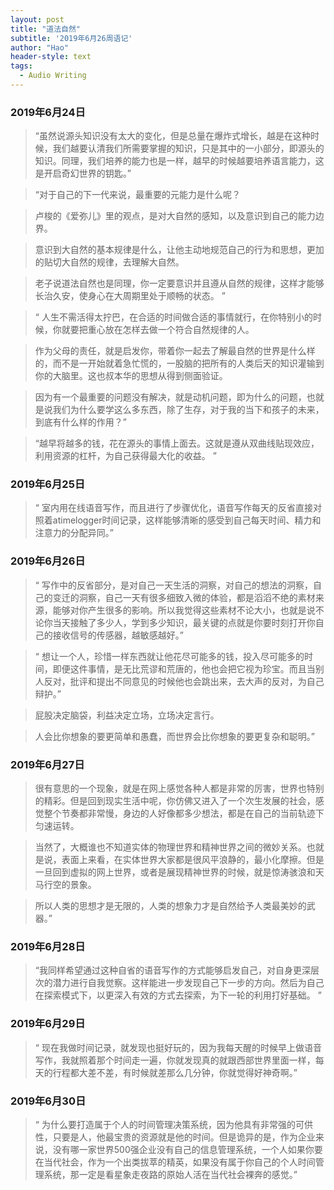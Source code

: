 ```yaml
---
layout: post
title: "道法自然"
subtitle: '2019年6月26周语记'
author: "Hao"
header-style: text
tags:
  - Audio Writing
---
```


### 2019年6月24日
> “虽然说源头知识没有太大的变化，但是总量在爆炸式增长，越是在这种时候，我们越要认清我们所需要掌握的知识，只是其中的一小部分，即源头的知识。同理，我们培养的能力也是一样，越早的时候越要培养语言能力，这是开启奇幻世界的钥匙。”

>“对于自己的下一代来说，最重要的元能力是什么呢？

>卢梭的《爱弥儿》里的观点，是对大自然的感知，以及意识到自己的能力边界。

>意识到大自然的基本规律是什么，让他主动地规范自己的行为和思想，更加的贴切大自然的规律，去理解大自然。

>老子说道法自然也是同理，你一定要意识并且遵从自然的规律，这样才能够长治久安，使身心在大周期里处于顺畅的状态。 ”

>“ 人生不需活得太拧巴，在合适的时间做合适的事情就行，在你特别小的时候，你就要把重心放在怎样去做一个符合自然规律的人。

>作为父母的责任，就是启发你，带着你一起去了解最自然的世界是什么样的，而不是一开始就着急忙慌的，一股脑的把所有的人类后天的知识灌输到你的大脑里。这也叔本华的思想从得到侧面验证。

>因为有一个最重要的问题没有解决，就是动机问题，即为什么的问题，也就是说我们为什么要学这么多东西，除了生存，对于我的当下和孩子的未来，到底有什么样的作用？”

>“越早将越多的钱，花在源头的事情上面去。这就是遵从双曲线贴现效应，利用资源的杠杆，为自己获得最大化的收益。 ”


### 2019年6月25日

>“ 室内用在线语音写作，而且进行了步骤优化，语音写作每天的反省直接对照着atimelogger时间记录，这样能够清晰的感受到自己每天时间、精力和注意力的分配异同。”


### 2019年6月26日

>“ 写作中的反省部分，是对自己一天生活的洞察，对自己的想法的洞察，自己的变迁的洞察，自己一天有很多细致入微的体验，都是滔滔不绝的素材来源，能够对你产生很多的影响。所以我觉得这些素材不论大小，也就是说不论你当天接触了多少人，学到多少知识，最关键的点就是你要时刻打开你自己的接收信号的传感器，越敏感越好。”

>“ 想让一个人，珍惜一样东西就让他花尽可能多的钱，投入尽可能多的时间，即便这件事情，是无比荒谬和荒唐的，他也会把它视为珍宝。而且当别人反对，批评和提出不同意见的时候他也会跳出来，去大声的反对，为自己辩护。”

> 屁股决定脑袋，利益决定立场，立场决定言行。

>人会比你想象的要更简单和愚蠢，而世界会比你想象的要更复杂和聪明。”


### 2019年6月27日

>很有意思的一个现象，就是在网上感觉各种人都是非常的厉害，世界也特别的精彩。但是回到现实生活中呢，你仿佛又进入了一个次生发展的社会，感觉整个节奏都非常慢，身边的人好像都多少想法，都是在自己的当前轨迹下匀速运转。

>当然了，大概谁也不知道实体的物理世界和精神世界之间的微妙关系。也就是说，表面上来看，在实体世界大家都是很风平浪静的，最小化摩擦。但是一旦回到虚拟的网上世界，或者是展现精神世界的时候，就是惊涛骇浪和天马行空的景象。

>所以人类的思想才是无限的，人类的想象力才是自然给予人类最美妙的武器。”


### 2019年6月28日

>“我同样希望通过这种自省的语音写作的方式能够启发自己，对自身更深层次的潜力进行自我觉察。这样能进一步发现自己下一步的方向。然后为自己在探索模式下，以更深入有效的方式去探索，为下一轮的利用打好基础。 ”


### 2019年6月29日

>“ 现在我做时间记录，就发现也挺好玩的，因为我每天醒的时候早上做语音写作，我就照着那个时间走一遍，你就发现真的就跟西部世界里面一样，每天的行程都大差不差，有时候就差那么几分钟，你就觉得好神奇啊。”


### 2019年6月30日

>“ 为什么要打造属于个人的时间管理决策系统，因为他具有非常强的可供性，只要是人，他最宝贵的资源就是他的时间。但是诡异的是，作为企业来说，没有哪一家世界500强企业没有自己的信息管理系统，一个人如果你要在当代社会，作为一个出类拔萃的精英，如果没有属于你自己的个人时间管理系统，那一定是看星象走夜路的原始人活在当代社会裸奔的感觉。”